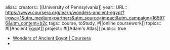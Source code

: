 alias::
creators:: [[University of Pennsylvania]] 
year::
URL:: https://www.coursera.org/learn/wonders-ancient-egypt?irgwc=1&utm_medium=partners&utm_source=impact&utm_campaign=165976&utm_content=b2c
tags:: course, toStudy, #[[online coursework]]
topics:: #[[Ancient Egypt]]
project:: #[[Adam's Atlas]]
public:: true

- [Wonders of Ancient Egypt | Coursera](https://www.coursera.org/learn/wonders-ancient-egypt?irgwc=1&utm_medium=partners&utm_source=impact&utm_campaign=165976&utm_content=b2c)
-